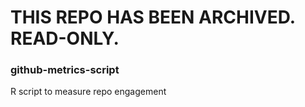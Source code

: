 # THIS REPO HAS BEEN ARCHIVED. READ-ONLY.

### github-metrics-script
R script to measure repo engagement

